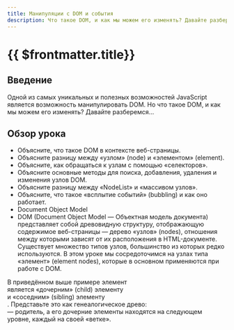 ```yaml
---
title: Манипуляции с DOM и события
description: Что такое DOM, и как мы можем его изменять? Давайте разберемся…
---
```


# {{ $frontmatter.title}}

## Введение

Одной из самых уникальных и полезных возможностей JavaScript является возможность манипулировать DOM. Но что такое DOM, и как мы можем его изменять? Давайте разберемся…

## Обзор урока  

<LessonOverview />

- Объясните, что такое DOM в контексте веб-страницы.
- Объясните разницу между «узлом» (node) и «элементом» (element).
- Объясните, как обращаться к узлам с помощью «селекторов».
- Объясните основные методы для поиска, добавления, удаления и изменения узлов DOM.
- Объясните разницу между «NodeList» и «массивом узлов».
- Объясните, что такое «всплытие событий» (bubbling) и как оно работает.
- Document Object Model
- DOM (Document Object Model — Объектная модель документа) представляет собой древовидную структуру, отображающую содержимое веб-страницы — дерево «узлов» (nodes), отношения между которыми зависят от их расположения в HTML-документе. Существует множество типов узлов, большинство из которых редко используются. В этом уроке мы сосредоточимся на узлах типа «элемент» (element nodes), которые в основном применяются при работе с DOM.

<div id="container">
  <div class="display"></div>
  <div class="controls"></div>
</div>
В приведённом выше примере элемент <div class="display"></div> является «дочерним» (child) элементу <div id="container"></div> и «соседним» (sibling) элементу <div class="controls"></div>. Представьте это как генеалогическое древо: <div id="container"></div> — родитель, а его дочерние элементы находятся на следующем уровне, каждый на своей «ветке».

<LessonKnowledgeCheck />